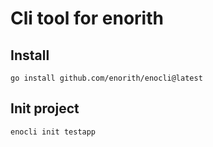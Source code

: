 # Cli tool for enorith

## Install

```go install github.com/enorith/enocli@latest```

## Init project

```enocli init testapp```